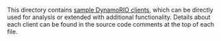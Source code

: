This directory contains
[sample DynamoRIO clients](http://dynamorio.org/docs/API_samples.html),
which can be directly
used for analysis or extended with additional functionality. Details about
each client can be found in the source code comments at the top of each file.
